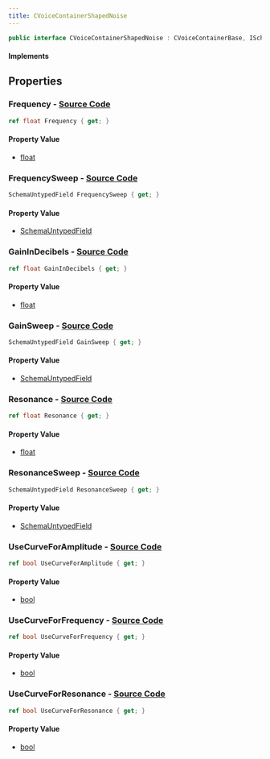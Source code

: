 ```yaml
---
title: CVoiceContainerShapedNoise
---
```


```csharp
public interface CVoiceContainerShapedNoise : CVoiceContainerBase, ISchemaClass<CVoiceContainerBase>, ISchemaClass<CVoiceContainerShapedNoise>, ISchemaField, ISchemaClass, INativeHandle
```

#### Implements

## Properties

### **Frequency** - [Source Code](https://github.com/swiftly-solution/swiftlys2/blob/main/managed/src/SwiftlyS2.Generated/Schemas/Interfaces/CVoiceContainerShapedNoise.cs#L18)

```csharp
ref float Frequency { get; }
```

#### Property Value

- [float](https://learn.microsoft.com/dotnet/api/system.single)

### **FrequencySweep** - [Source Code](https://github.com/swiftly-solution/swiftlys2/blob/main/managed/src/SwiftlyS2.Generated/Schemas/Interfaces/CVoiceContainerShapedNoise.cs#L21)

```csharp
SchemaUntypedField FrequencySweep { get; }
```

#### Property Value

- [SchemaUntypedField](/docs/api/shared/schemas/schemauntypedfield)

### **GainInDecibels** - [Source Code](https://github.com/swiftly-solution/swiftlys2/blob/main/managed/src/SwiftlyS2.Generated/Schemas/Interfaces/CVoiceContainerShapedNoise.cs#L32)

```csharp
ref float GainInDecibels { get; }
```

#### Property Value

- [float](https://learn.microsoft.com/dotnet/api/system.single)

### **GainSweep** - [Source Code](https://github.com/swiftly-solution/swiftlys2/blob/main/managed/src/SwiftlyS2.Generated/Schemas/Interfaces/CVoiceContainerShapedNoise.cs#L35)

```csharp
SchemaUntypedField GainSweep { get; }
```

#### Property Value

- [SchemaUntypedField](/docs/api/shared/schemas/schemauntypedfield)

### **Resonance** - [Source Code](https://github.com/swiftly-solution/swiftlys2/blob/main/managed/src/SwiftlyS2.Generated/Schemas/Interfaces/CVoiceContainerShapedNoise.cs#L25)

```csharp
ref float Resonance { get; }
```

#### Property Value

- [float](https://learn.microsoft.com/dotnet/api/system.single)

### **ResonanceSweep** - [Source Code](https://github.com/swiftly-solution/swiftlys2/blob/main/managed/src/SwiftlyS2.Generated/Schemas/Interfaces/CVoiceContainerShapedNoise.cs#L28)

```csharp
SchemaUntypedField ResonanceSweep { get; }
```

#### Property Value

- [SchemaUntypedField](/docs/api/shared/schemas/schemauntypedfield)

### **UseCurveForAmplitude** - [Source Code](https://github.com/swiftly-solution/swiftlys2/blob/main/managed/src/SwiftlyS2.Generated/Schemas/Interfaces/CVoiceContainerShapedNoise.cs#L30)

```csharp
ref bool UseCurveForAmplitude { get; }
```

#### Property Value

- [bool](https://learn.microsoft.com/dotnet/api/system.boolean)

### **UseCurveForFrequency** - [Source Code](https://github.com/swiftly-solution/swiftlys2/blob/main/managed/src/SwiftlyS2.Generated/Schemas/Interfaces/CVoiceContainerShapedNoise.cs#L16)

```csharp
ref bool UseCurveForFrequency { get; }
```

#### Property Value

- [bool](https://learn.microsoft.com/dotnet/api/system.boolean)

### **UseCurveForResonance** - [Source Code](https://github.com/swiftly-solution/swiftlys2/blob/main/managed/src/SwiftlyS2.Generated/Schemas/Interfaces/CVoiceContainerShapedNoise.cs#L23)

```csharp
ref bool UseCurveForResonance { get; }
```

#### Property Value

- [bool](https://learn.microsoft.com/dotnet/api/system.boolean)

